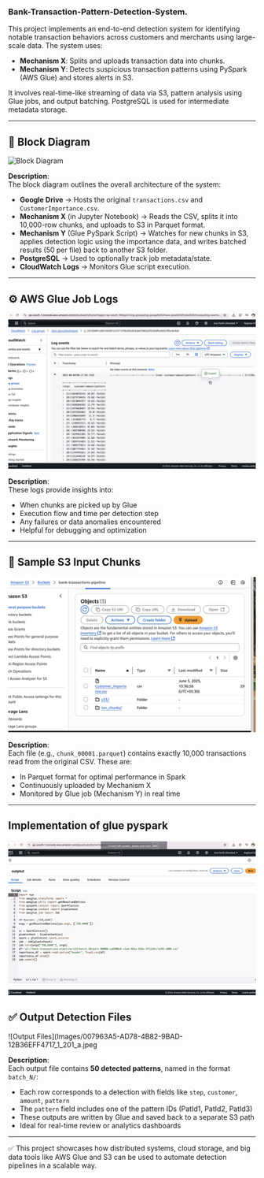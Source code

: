 ### Bank-Transaction-Pattern-Detection-System.

This project implements an end-to-end detection system for identifying notable transaction behaviors across customers and merchants using large-scale data. The system uses:

- **Mechanism X**: Splits and uploads transaction data into chunks.
- **Mechanism Y**: Detects suspicious transaction patterns using PySpark (AWS Glue) and stores alerts in S3.
  
It involves real-time-like streaming of data via S3, pattern analysis using Glue jobs, and output batching. PostgreSQL is used for intermediate metadata storage.

---

## 🧱 Block Diagram

![Block Diagram](images/block_diagram.png)

**Description**:  
The block diagram outlines the overall architecture of the system:

- **Google Drive** → Hosts the original `transactions.csv` and `CustomerImportance.csv`.
- **Mechanism X** (in Jupyter Notebook) → Reads the CSV, splits it into 10,000-row chunks, and uploads to S3 in Parquet format.
- **Mechanism Y** (Glue PySpark Script) → Watches for new chunks in S3, applies detection logic using the importance data, and writes batched results (50 per file) back to another S3 folder.
- **PostgreSQL** → Used to optionally track job metadata/state.
- **CloudWatch Logs** → Monitors Glue script execution.

---

## ⚙️ AWS Glue Job Logs

![Glue Logs](Images/AB8E92CF-E570-4B6E-9336-1A1282E9A42D_1_201_a.jpeg)

**Description**:  
These logs provide insights into:

- When chunks are picked up by Glue
- Execution flow and time per detection step
- Any failures or data anomalies encountered
- Helpful for debugging and optimization

---

## 📂 Sample S3 Input Chunks

![S3 Input Chunks](Images/7AFE4E03-E3D4-49F3-B601-C8769ADC1607_1_201_a.jpeg)

**Description**:  
Each file (e.g., `chunk_00001.parquet`) contains exactly 10,000 transactions read from the original CSV. These are:

- In Parquet format for optimal performance in Spark
- Continuously uploaded by Mechanism X
- Monitored by Glue job (Mechanism Y) in real time

---
## Implementation of glue pyspark
![Implementation](Images/86209F84-0DAC-4491-B976-630BCCED2591_1_201_a.jpeg)

## ✅ Output Detection Files

![Output Files](Images/007963A5-AD78-4B82-9BAD-12B36EFF4717_1_201_a.jpeg

**Description**:  
Each output file contains **50 detected patterns**, named in the format `batch_N/`:

- Each row corresponds to a detection with fields like `step`, `customer`, `amount`, `pattern`
- The `pattern` field includes one of the pattern IDs (PatId1, PatId2, PatId3)
- These outputs are written by Glue and saved back to a separate S3 path
- Ideal for real-time review or analytics dashboards

---

✅ This project showcases how distributed systems, cloud storage, and big data tools like AWS Glue and S3 can be used to automate detection pipelines in a scalable way.

